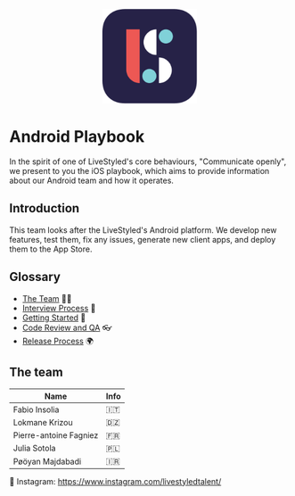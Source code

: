 <p align="center">
  <img width="170" height="auto" src="logo.png">
</p>

# Android Playbook
In the spirit of one of LiveStyled's core behaviours, "Communicate openly", we present to you the iOS playbook, which aims to provide information about our Android team and how it operates.

## Introduction
This team looks after the LiveStyled's Android platform. We develop new features, test them, fix any issues, generate new client apps, and deploy them to the App Store.

## Glossary
- [The Team](#the-team) 👨‍👩‍
- [Interview Process](/interview) 🤔
- [Getting Started](/operations/gettingstarted/README.md) 🏃‍
- [Code Review and QA](/operations/codereviewandqa/README.md) 👓
- [Release Process](/operations/releaseprocess/README.md) 🌍

## The team
| Name  | Info |
| ------------- | ------------- |
| Fabio Insolia  | 󠁮󠁧🇮🇹 |
| Lokmane Krizou | 🇩🇿 |
| Pierre-antoine Fagniez | 🇫🇷 |
| Julia Sotola | 🇵🇱 |
| Pøöyan Majdabadi | 🇮🇷 |

📸 Instagram: https://www.instagram.com/livestyledtalent/
